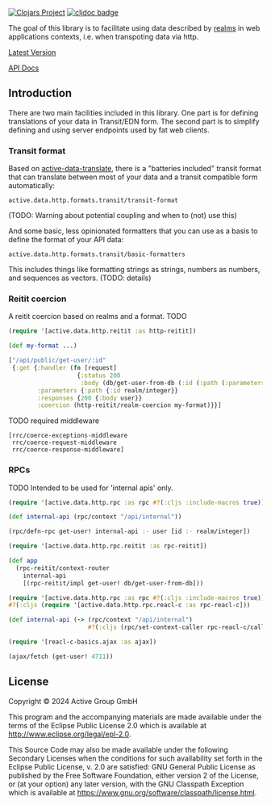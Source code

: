 [![Clojars Project](https://img.shields.io/clojars/v/de.active-group/active-data-http.svg)](https://clojars.org/de.active-group/active-data-http)
[![cljdoc badge](https://cljdoc.org/badge/de.active-group/active-data-http)](https://cljdoc.org/d/de.active-group/active-data-http/CURRENT)

The goal of this library is to facilitate using data described by
[realms](https://github.com/active-group/active-data) in web
applications contexts, i.e. when transpoting data via http.

[Latest Version](https://clojars.org/de.active-group/active-data-http)

[API Docs](https://cljdoc.org/d/de.active-group/active-data-http/CURRENT)

## Introduction

There are two main facilities included in this library. One part is
for defining translations of your data in Transit/EDN form. The second
part is to simplify defining and using server endpoints used by fat
web clients.

### Transit format

Based on
[active-data-translate](https://github.com/active-group/active-data-translate),
there is a "batteries included" transit format that can translate
between most of your data and a transit compatible form automatically:

```
active.data.http.formats.transit/transit-format
```

(TODO: Warning about potential coupling and when to (not) use this)

And some basic, less opinionated formatters that you can use as a
basis to define the format of your API data:

```
active.data.http.formats.transit/basic-formatters
```

This includes things like formatting strings as strings, numbers as
numbers, and sequences as vectors.
(TODO: details)

### Reitit coercion

A reitit coercion based on realms and a format.
TODO

```clojure
(require '[active.data.http.reitit :as http-reitit])

(def my-format ...)

["/api/public/get-user/:id"
 {:get {:handler (fn [request]
                   {:status 200
                    :body (db/get-user-from-db (:id (:path (:parameters request))))})
        :parameters {:path {:id realm/integer}}
        :responses {200 {:body user}}
        :coercion (http-reitit/realm-coercion my-format)}}]
```

TODO required middleware
```
[rrc/coerce-exceptions-middleware
 rrc/coerce-request-middleware
 rrc/coerce-response-middleware]
```

### RPCs

TODO Intended to be used for 'internal apis' only.

```clojure
(require '[active.data.http.rpc :as rpc #?(:cljs :include-macros true)])

(def internal-api (rpc/context "/api/internal"))

(rpc/defn-rpc get-user! internal-api :- user [id :- realm/integer])
```

```clojure
(require '[active.data.http.rpc.reitit :as rpc-reitit])

(def app
  (rpc-reitit/context-router
    internal-api
    [(rpc-reitit/impl get-user! db/get-user-from-db]))
```

```clojure
(require '[active.data.http.rpc :as rpc #?(:cljs :include-macros true)])
#?(:cljs (require '[active.data.http.rpc.reacl-c :as rpc-reacl-c]))

(def internal-api (-> (rpc/context "/api/internal")
                      #?(:cljs (rpc/set-context-caller rpc-reacl-c/caller))))
```

```clojure
(require '[reacl-c-basics.ajax :as ajax])

(ajax/fetch (get-user! 4711))
```


## License

Copyright © 2024 Active Group GmbH

This program and the accompanying materials are made available under the
terms of the Eclipse Public License 2.0 which is available at
http://www.eclipse.org/legal/epl-2.0.

This Source Code may also be made available under the following Secondary
Licenses when the conditions for such availability set forth in the Eclipse
Public License, v. 2.0 are satisfied: GNU General Public License as published by
the Free Software Foundation, either version 2 of the License, or (at your
option) any later version, with the GNU Classpath Exception which is available
at https://www.gnu.org/software/classpath/license.html.
